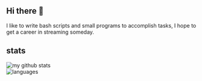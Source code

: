 ## Hi there 👋
I like to write bash scripts and small programs to accomplish tasks, I hope to get a career in streaming someday.

## stats
![my github stats](https://github-readme-stats.vercel.app/api?username=40476&show_icons=true&theme=transparent)\
![languages](https://github-readme-stats.vercel.app/api/top-langs/?username=40476&layout=compact&theme=transparent)
<!-- ![GitHub Streak](https://github-readme-streak-stats.herokuapp.com/?user=40476&theme=transparent) -->
<!--
**40476/40476** is a ✨ _special_ ✨ repository because its `README.md` (this file) appears on your GitHub profile.

Here are some ideas to get you started:

- 🔭 I’m currently working on ...
- 🌱 I’m currently learning ...
- 👯 I’m looking to collaborate on ...
- 🤔 I’m looking for help with ...
- 💬 Ask me about ...
- 📫 How to reach me: ...
- 😄 Pronouns: ...
- ⚡ Fun fact: ...
-->
